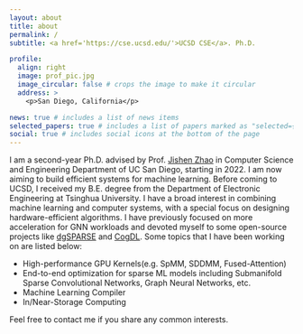 ```yaml
---
layout: about
title: about
permalink: /
subtitle: <a href='https://cse.ucsd.edu/'>UCSD CSE</a>. Ph.D.

profile:
  align: right
  image: prof_pic.jpg
  image_circular: false # crops the image to make it circular
  address: >
    <p>San Diego, California</p>

news: true # includes a list of news items
selected_papers: true # includes a list of papers marked as "selected={true}"
social: true # includes social icons at the bottom of the page
---
```


I am a second-year Ph.D. advised by Prof. [Jishen Zhao](https://cseweb.ucsd.edu/~jzhao/) in Computer Science and Engineering Department of UC San Diego, starting in 2022. I am now aiming to build efficient systems for machine learning. Before coming to UCSD, I received my B.E. degree from the Department of Electronic Engineering at Tsinghua University.
I have a broad interest in combining machine learning and computer systems, with a special focus on designing hardware-efficient algorithms. I have previously focused on more acceleration for GNN workloads and devoted myself to some open-source projects like [dgSPARSE](https://dgsparse.github.io/) and [CogDL](https://cogdl.ai/). Some topics that I have been working on are listed below:

- High-performance GPU Kernels(e.g. SpMM, SDDMM, Fused-Attention)
- End-to-end optimization for sparse ML models including Submanifold Sparse Convolutional Networks, Graph Neural Networks, etc.
- Machine Learning Compiler
- In/Near-Storage Computing

Feel free to contact me if you share any common interests.
